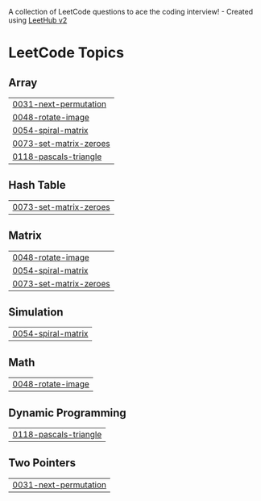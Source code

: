 A collection of LeetCode questions to ace the coding interview! - Created using [LeetHub v2](https://github.com/arunbhardwaj/LeetHub-2.0)
<!---LeetCode Topics Start-->
# LeetCode Topics
## Array
|  |
| ------- |
| [0031-next-permutation](https://github.com/pallavi-agrahari/LeetCode/tree/master/0031-next-permutation) |
| [0048-rotate-image](https://github.com/pallavi-agrahari/LeetCode/tree/master/0048-rotate-image) |
| [0054-spiral-matrix](https://github.com/pallavi-agrahari/LeetCode/tree/master/0054-spiral-matrix) |
| [0073-set-matrix-zeroes](https://github.com/pallavi-agrahari/LeetCode/tree/master/0073-set-matrix-zeroes) |
| [0118-pascals-triangle](https://github.com/pallavi-agrahari/LeetCode/tree/master/0118-pascals-triangle) |
## Hash Table
|  |
| ------- |
| [0073-set-matrix-zeroes](https://github.com/pallavi-agrahari/LeetCode/tree/master/0073-set-matrix-zeroes) |
## Matrix
|  |
| ------- |
| [0048-rotate-image](https://github.com/pallavi-agrahari/LeetCode/tree/master/0048-rotate-image) |
| [0054-spiral-matrix](https://github.com/pallavi-agrahari/LeetCode/tree/master/0054-spiral-matrix) |
| [0073-set-matrix-zeroes](https://github.com/pallavi-agrahari/LeetCode/tree/master/0073-set-matrix-zeroes) |
## Simulation
|  |
| ------- |
| [0054-spiral-matrix](https://github.com/pallavi-agrahari/LeetCode/tree/master/0054-spiral-matrix) |
## Math
|  |
| ------- |
| [0048-rotate-image](https://github.com/pallavi-agrahari/LeetCode/tree/master/0048-rotate-image) |
## Dynamic Programming
|  |
| ------- |
| [0118-pascals-triangle](https://github.com/pallavi-agrahari/LeetCode/tree/master/0118-pascals-triangle) |
## Two Pointers
|  |
| ------- |
| [0031-next-permutation](https://github.com/pallavi-agrahari/LeetCode/tree/master/0031-next-permutation) |
<!---LeetCode Topics End-->